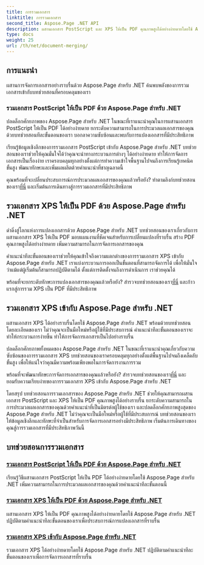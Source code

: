 ```yaml
---
title: การรวมเอกสาร
linktitle: การรวมเอกสาร
second_title: Aspose.Page .NET API
description: ผสานเอกสาร PostScript และ XPS ให้เป็น PDF คุณภาพสูงได้อย่างง่ายดายโดยใช้ Aspose.Page สำหรับ .NET ปรับปรุงการประมวลผลเอกสารของคุณด้วยบทช่วยสอนทีละขั้นตอนของเรา
type: docs
weight: 25
url: /th/net/document-merging/
---
```

## การแนะนำ

ผสานการจัดการเอกสารอย่างราบรื่นด้วย Aspose.Page สำหรับ .NET ค้นพบพลังของการรวมเอกสารเข้ากับบทช่วยสอนที่ครอบคลุมของเรา

### รวมเอกสาร PostScript ให้เป็น PDF ด้วย Aspose.Page สำหรับ .NET
ปลดล็อกศักยภาพของ Aspose.Page สำหรับ .NET ในขณะที่เราแนะนำคุณในการผสานเอกสาร PostScript ให้เป็น PDF ได้อย่างง่ายดาย ยกระดับความสามารถในการประมวลผลเอกสารของคุณด้วยบทช่วยสอนทีละขั้นตอนของเรา บอกลาความซับซ้อนและพบกับการแปลงเอกสารที่มีประสิทธิภาพ

เรียนรู้ข้อมูลเชิงลึกของการรวมเอกสาร PostScript เข้ากับ Aspose.Page สำหรับ .NET บทช่วยสอนของเราช่วยให้คุณมั่นใจได้ว่าคุณจะนำทางกระบวนการต่างๆ ได้อย่างง่ายดาย ทำให้การจัดการเอกสารเป็นเรื่องง่าย เราครอบคลุมทุกอย่างตั้งแต่การทำความเข้าใจพื้นฐานไปจนถึงการเรียนรู้เทคนิคขั้นสูง พัฒนาทักษะและเพิ่มผลผลิตด้วยคำแนะนำที่ชาญฉลาดนี้

 คุณพร้อมที่จะเปลี่ยนประสบการณ์การประมวลผลเอกสารของคุณแล้วหรือยัง? ทำตามลิงก์บทช่วยสอนของเรา[ที่นี่](./merge-postscript-documents-into-pdf/) และเริ่มต้นการเดินทางสู่การรวมเอกสารที่มีประสิทธิภาพ

## รวมเอกสาร XPS ให้เป็น PDF ด้วย Aspose.Page สำหรับ .NET
ดำดิ่งสู่โลกแห่งการแปลงเอกสารด้วย Aspose.Page สำหรับ .NET บทช่วยสอนของเราเกี่ยวกับการผสานเอกสาร XPS ให้เป็น PDF มอบแผนงานที่ชัดเจนสำหรับการเปลี่ยนแปลงที่ราบรื่น สร้าง PDF คุณภาพสูงได้อย่างง่ายดาย เพิ่มความสามารถในการจัดการเอกสารของคุณ

คำแนะนำทีละขั้นตอนของเราช่วยให้คุณเข้าใจถึงความแตกต่างของการรวมเอกสาร XPS เข้ากับ Aspose.Page สำหรับ .NET เราแบ่งกระบวนการออกเป็นขั้นตอนที่สามารถจัดการได้ เพื่อให้มั่นใจว่าแม้แต่ผู้เริ่มต้นก็สามารถปฏิบัติตามได้ ตั้งแต่การติดตั้งจนถึงการดำเนินการ เราช่วยคุณได้

 พร้อมที่จะยกระดับทักษะการแปลงเอกสารของคุณแล้วหรือยัง? สำรวจบทช่วยสอนของเรา[ที่นี่](./merge-xps-documents-into-pdf/) และก้าวแรกสู่การรวม XPS เป็น PDF ที่มีประสิทธิภาพ

## รวมเอกสาร XPS เข้ากับ Aspose.Page สำหรับ .NET
ผสานเอกสาร XPS ได้อย่างราบรื่นโดยใช้ Aspose.Page สำหรับ .NET พร้อมด้วยบทช่วยสอนโดยละเอียดของเรา ไม่ว่าคุณจะเป็นมือใหม่หรือผู้ใช้ที่มีประสบการณ์ คำแนะนำทีละขั้นตอนของเราจะทำให้กระบวนการง่ายขึ้น ทำให้การจัดการเอกสารเป็นไปอย่างราบรื่น

ปลดล็อกศักยภาพทั้งหมดของ Aspose.Page สำหรับ .NET ในขณะที่เราแนะนำคุณเกี่ยวกับความซับซ้อนของการรวมเอกสาร XPS บทช่วยสอนของเราครอบคลุมทุกอย่างตั้งแต่พื้นฐานไปจนถึงเคล็ดลับขั้นสูง เพื่อให้แน่ใจว่าคุณมีความพร้อมเพียงพอในการจัดการงานการรวม

 พร้อมที่จะพัฒนาทักษะการจัดการเอกสารของคุณแล้วหรือยัง? สำรวจบทช่วยสอนของเรา[ที่นี่](./merge-xps-documents/) และยอมรับความเรียบง่ายของการรวมเอกสาร XPS เข้ากับ Aspose.Page สำหรับ .NET

โดยสรุป บทช่วยสอนการรวมเอกสารของ Aspose.Page สำหรับ .NET ช่วยให้คุณสามารถผสานเอกสาร PostScript และ XPS ให้เป็น PDF คุณภาพสูงได้อย่างราบรื่น ยกระดับความสามารถในการประมวลผลเอกสารของคุณด้วยคำแนะนำที่เป็นมิตรต่อผู้ใช้ของเรา และปลดล็อกศักยภาพสูงสุดของ Aspose.Page สำหรับ .NET ไม่ว่าคุณจะเป็นมือใหม่หรือผู้ใช้ที่มีประสบการณ์ บทช่วยสอนของเราให้ข้อมูลเชิงลึกและทักษะที่จำเป็นสำหรับการจัดการเอกสารอย่างมีประสิทธิภาพ เริ่มต้นการเดินทางของคุณสู่การรวมเอกสารที่มีประสิทธิภาพวันนี้
## บทช่วยสอนการรวมเอกสาร
### [รวมเอกสาร PostScript ให้เป็น PDF ด้วย Aspose.Page สำหรับ .NET](./merge-postscript-documents-into-pdf/)
เรียนรู้วิธีผสานเอกสาร PostScript ให้เป็น PDF ได้อย่างง่ายดายโดยใช้ Aspose.Page สำหรับ .NET เพิ่มความสามารถในการประมวลผลเอกสารของคุณด้วยคำแนะนำทีละขั้นตอนนี้
### [รวมเอกสาร XPS ให้เป็น PDF ด้วย Aspose.Page สำหรับ .NET](./merge-xps-documents-into-pdf/)
ผสานเอกสาร XPS ให้เป็น PDF คุณภาพสูงได้อย่างง่ายดายโดยใช้ Aspose.Page สำหรับ .NET ปฏิบัติตามคำแนะนำทีละขั้นตอนของเราเพื่อประสบการณ์การแปลงเอกสารที่ราบรื่น
### [รวมเอกสาร XPS เข้ากับ Aspose.Page สำหรับ .NET](./merge-xps-documents/)
รวมเอกสาร XPS ได้อย่างง่ายดายโดยใช้ Aspose.Page สำหรับ .NET ปฏิบัติตามคำแนะนำทีละขั้นตอนของเราเพื่อการจัดการเอกสารที่ราบรื่น